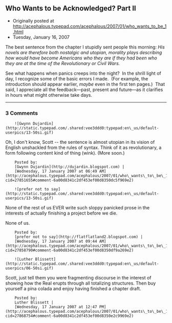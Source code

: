 ## Who Wants to be Acknowledged? Part II

 * Originally posted at http://acephalous.typepad.com/acephalous/2007/01/who_wants_to_be_1.html
 * Tuesday, January 16, 2007



The best sentence from the chapter I stupidly sent people this morning:
_His 
novels are therefore both nostalgic and utopian, morality plays describing how 
would have become Americans who they are if they had been who they are at the 
time of the Revolutionary or Civil Wars._

See what happens when panics creeps into the night?  In the shrill light of day, I recognize some of the basic errors I made.  (For example, the introduction should appear earlier, _maybe_ even in the first ten pages.)  That said, I appreciate all the feedback—past, present and future—as it clarifies in hours what might otherwise take days.  

		

* * *

### 3 Comments 

		

                
[]()

	

		![Gwynn Dujardin](http://static.typepad.com/.shared:vee3ddd0:typepad:en\_us/default-userpics/13-50si.gif)
	

	

		

Oh, I don't know, Scott -- the sentence is almost utopian in its vision of English unshackled from the rules of syntax.  Think of it as revolutionary, a form following content kind of thing (wink).  (More soon.)

	

		Posted by:
		[Gwynn Dujardin](http://dujardin.blogspot.com) |
		[Wednesday, 17 January 2007 at 06:49 AM](http://acephalous.typepad.com/acephalous/2007/01/who\_wants\_to\_be\_1.html?cid=27851655#comment-6a00d8341c2df453ef00d8350dc5f969e2)

[]()

	

		![prefer not to say](http://static.typepad.com/.shared:vee3ddd0:typepad:en\_us/default-userpics/13-50si.gif)
	

	

		

None of the rest of us EVER write such sloppy panicked prose in the interests of actually finishing a project before we die. 

None of us.

	

		Posted by:
		[prefer not to say](http://flatflatland2.blogspot.com) |
		[Wednesday, 17 January 2007 at 09:44 AM](http://acephalous.typepad.com/acephalous/2007/01/who\_wants\_to\_be\_1.html?cid=27858790#comment-6a00d8341c2df453ef00d8350df9a269e2)

[]()

	

		![Luther Blissett](http://static.typepad.com/.shared:vee3ddd0:typepad:en\_us/default-userpics/06-50si.gif)
	

	

		

Scott, just tell them you were fragmenting discourse in the interest of showing how the Real erupts through all totalizing structures.  Then buy yourself a pina colada and enjoy having finished a chapter draft.

	

		Posted by:
		Luther Blissett |
		[Wednesday, 17 January 2007 at 12:47 PM](http://acephalous.typepad.com/acephalous/2007/01/who\_wants\_to\_be\_1.html?cid=27868754#comment-6a00d8341c2df453ef00d8350e2c9969e2)

		

        